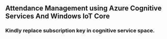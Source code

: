 ## Attendance Management using Azure Cognitive Services And Windows IoT Core
### Kindly replace subscription key in cognitive service space.
